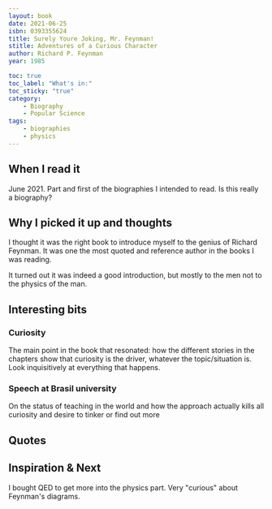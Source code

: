 ```yaml
---
layout: book
date: 2021-06-25
isbn: 0393355624
title: Surely Youre Joking, Mr. Feynman!
stitle: Adventures of a Curious Character
author: Richard P. Feynman
year: 1985

toc: true
toc_label: "What's in:"
toc_sticky: "true"
category:
    - Biography
    - Popular Science
tags: 
    - biographies
    - physics
---
```


## When I read it
June 2021. Part and first of the biographies I intended to read. Is this really a biography?

## Why I picked it up and thoughts
I thought it was the right book to introduce myself to the genius of Richard Feynman.
It was one the most quoted and reference author in the books I was reading.

It turned out it was indeed a good introduction, but mostly to the men not to the physics of the man.



## Interesting bits

### Curiosity
The main point in the book that resonated: how the different stories in the chapters show that curiosity is the driver, whatever the topic/situation is.
Look inquisitively at everything that happens.

### Speech at Brasil university
On the status of teaching in the world and how the approach actually kills all curiosity and desire to tinker or find out more

## Quotes

## Inspiration & Next

I bought QED to get more into the physics part. Very "curious" about Feynman's diagrams.